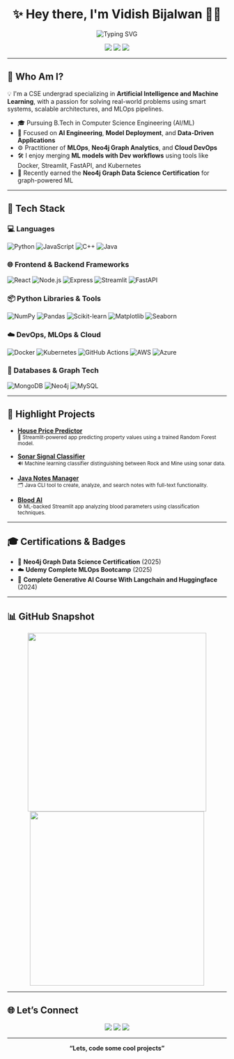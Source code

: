 <!-- README.md — Vidish Bijalwan -->

<h1 align="center">✨ Hey there, I'm Vidish Bijalwan 👨‍💻</h1>
<p align="center">
  <img src="https://readme-typing-svg.demolab.com?font=Fira+Code&weight=500&size=22&pause=1000&color=00FEEF&width=435&lines=Machine+Learning+Engineer+%7C+MLOps+Practitioner;Building+Intelligent+and+Scalable+Solutions;Cloud+Native+%7C+Neo4j+Certified+%7C+AI/ML+Explorer" alt="Typing SVG" />
</p>

<p align="center">
  <a href="https://www.linkedin.com/in/vidish-bijalwan/"><img src="https://img.shields.io/badge/LinkedIn-blue?logo=linkedin&style=flat-square"></a>
  <a href="mailto:vidishbijalwan@gmail.com"><img src="https://img.shields.io/badge/Email-D14836?style=flat-square&logo=gmail&logoColor=white"></a>
  <a href="https://vidish-bijalwan.vercel.app/"><img src="https://img.shields.io/badge/Portfolio-181717?style=flat-square&logo=github"></a>
</p>

---

## 🚀 Who Am I?

💡 I'm a CSE undergrad specializing in **Artificial Intelligence and Machine Learning**, with a passion for solving real-world problems using smart systems, scalable architectures, and MLOps pipelines.

- 🎓 Pursuing B.Tech in Computer Science Engineering (AI/ML)
- 🔬 Focused on **AI Engineering**, **Model Deployment**, and **Data-Driven Applications**
- ⚙️ Practitioner of **MLOps**, **Neo4j Graph Analytics**, and **Cloud DevOps**
- 🛠️ I enjoy merging **ML models with Dev workflows** using tools like Docker, Streamlit, FastAPI, and Kubernetes
- 🧠 Recently earned the **Neo4j Graph Data Science Certification** for graph-powered ML

---

## 🧰 Tech Stack

### 💻 Languages
![Python](https://img.shields.io/badge/-Python-3776AB?logo=python&logoColor=white)
![JavaScript](https://img.shields.io/badge/-JavaScript-F7DF1E?logo=javascript&logoColor=black)
![C++](https://img.shields.io/badge/-C++-00599C?logo=c%2B%2B&logoColor=white)
![Java](https://img.shields.io/badge/-Java-007396?logo=java&logoColor=white)

### 🌐 Frontend & Backend Frameworks
![React](https://img.shields.io/badge/-React-61DAFB?logo=react&logoColor=black)
![Node.js](https://img.shields.io/badge/-Node.js-339933?logo=node.js&logoColor=white)
![Express](https://img.shields.io/badge/-Express-000000?logo=express&logoColor=white)
![Streamlit](https://img.shields.io/badge/-Streamlit-FF4B4B?logo=streamlit&logoColor=white)
![FastAPI](https://img.shields.io/badge/-FastAPI-009688?logo=fastapi&logoColor=white)

### 📦 Python Libraries & Tools
![NumPy](https://img.shields.io/badge/-NumPy-013243?logo=numpy)
![Pandas](https://img.shields.io/badge/-Pandas-150458?logo=pandas)
![Scikit-learn](https://img.shields.io/badge/-Scikit%20Learn-F7931E?logo=scikitlearn&logoColor=white)
![Matplotlib](https://img.shields.io/badge/-Matplotlib-11557C)
![Seaborn](https://img.shields.io/badge/-Seaborn-4479A1)

### ☁️ DevOps, MLOps & Cloud
![Docker](https://img.shields.io/badge/-Docker-2496ED?logo=docker&logoColor=white)
![Kubernetes](https://img.shields.io/badge/-Kubernetes-326CE5?logo=kubernetes&logoColor=white)
![GitHub Actions](https://img.shields.io/badge/-GitHub%20Actions-2088FF?logo=githubactions&logoColor=white)
![AWS](https://img.shields.io/badge/-AWS-232F3E?logo=amazonaws&logoColor=white)
![Azure](https://img.shields.io/badge/-Azure-0078D4?logo=microsoftazure&logoColor=white)

### 🧠 Databases & Graph Tech
![MongoDB](https://img.shields.io/badge/-MongoDB-47A248?logo=mongodb&logoColor=white)
![Neo4j](https://img.shields.io/badge/-Neo4j-008CC1?logo=neo4j&logoColor=white)
![MySQL](https://img.shields.io/badge/-MySQL-4479A1?logo=mysql&logoColor=white)

---

## 📌 Highlight Projects

- [**House Price Predictor**](https://github.com/Vidish-Bijalwan/House-Price-Prediction)  
  <sup>🧠 Streamlit-powered app predicting property values using a trained Random Forest model.</sup>

- [**Sonar Signal Classifier**](https://github.com/Vidish-Bijalwan/Sonarr-Ml--Model---Stone-V-s-Mine)  
  <sup>🔊 Machine learning classifier distinguishing between Rock and Mine using sonar data.</sup>

- [**Java Notes Manager**](https://github.com/Vidish-Bijalwan/java-notes-manager)  
  <sup>🗂️ Java CLI tool to create, analyze, and search notes with full-text functionality.</sup>

- [**Blood AI**](https://github.com/Vidish-Bijalwan/Blood_AI)  
  <sup>⚙️ ML-backed Streamlit app analyzing blood parameters using classification techniques.</sup>

---

## 🎓 Certifications & Badges

- 🧠 **Neo4j Graph Data Science Certification** (2025)  
- ☁️ **Udemy Complete MLOps Bootcamp** (2025)
- 🔐 **Complete Generative AI Course With Langchain and Huggingface** (2024)

---

## 📊 GitHub Snapshot

<p align="center">
  <img src="https://github-readme-stats.vercel.app/api?username=Vidish-Bijalwan&show_icons=true&theme=algolia" width="410"/>
  <img src="https://github-readme-streak-stats.herokuapp.com/?user=Vidish-Bijalwan&theme=algolia" width="400"/>
</p>

---

## 🌐 Let’s Connect

<p align="center">
  <a href="https://www.linkedin.com/in/vidish-bijalwan/"><img src="https://img.shields.io/badge/LinkedIn-blue?logo=linkedin&style=for-the-badge"></a>
  <a href="mailto:vidishbijalwan@gmail.com"><img src="https://img.shields.io/badge/Email-D14836?style=for-the-badge&logo=gmail&logoColor=white"></a>
  <a href="https://vidish-bijalwan.vercel.app/"><img src="https://img.shields.io/badge/Portfolio-181717?style=for-the-badge&logo=github"></a>
</p>

---

<p align="center"><b>“Lets, code some cool projects”</b></p>
